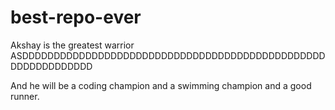 # best-repo-ever

Akshay is the greatest warrior
ASDDDDDDDDDDDDDDDDDDDDDDDDDDDDDDDDDDDDDDDDDDDDDDDDDDDDDDDDDDDDD

And he will be a coding champion and a swimming champion and a good runner.
